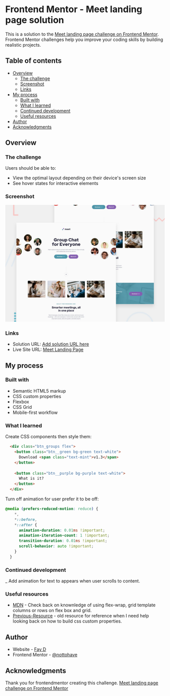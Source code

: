# Frontend Mentor - Meet landing page solution

This is a solution to the [Meet landing page challenge on Frontend Mentor](https://www.frontendmentor.io/challenges/meet-landing-page-rbTDS6OUR). Frontend Mentor challenges help you improve your coding skills by building realistic projects. 

## Table of contents

- [Overview](#overview)
  - [The challenge](#the-challenge)
  - [Screenshot](#screenshot)
  - [Links](#links)
- [My process](#my-process)
  - [Built with](#built-with)
  - [What I learned](#what-i-learned)
  - [Continued development](#continued-development)
  - [Useful resources](#useful-resources)
- [Author](#author)
- [Acknowledgments](#acknowledgments)


## Overview

### The challenge

Users should be able to:

- View the optimal layout depending on their device's screen size
- See hover states for interactive elements

### Screenshot

![](./preview.jpg)

### Links

- Solution URL: [Add solution URL here](https://your-solution-url.com)
- Live Site URL: [Meet Landing Page](https://nottohave.github.io/meet-landing-page/)

## My process

### Built with

- Semantic HTML5 markup
- CSS custom properties
- Flexbox
- CSS Grid
- Mobile-first workflow

### What I learned

Create CSS components then style them:
```html
  <div class="btn_groups flex">
    <button class="btn__green bg-green text-white">
      Download <span class="text-mint">v1.3</span>
    </button>

    <button class="btn__purple bg-purple text-white">
      What is it?
    </button>
  </div>
```

Turn off animation for user prefer it to be off:
```css
@media (prefers-reduced-motion: reduce) {  
    *,
    *::before,
    *::after {
      animation-duration: 0.01ms !important;
      animation-iteration-count: 1 !important;
      transition-duration: 0.01ms !important;
      scroll-behavior: auto !important;
    }
  }
```

### Continued development
_ Add animation for text to appears when user scrolls to content.


### Useful resources

- [MDN](https://developer.mozilla.org/en-US/) - Check back on knownledge of using flex-wrap, grid template columns or rows on flex box and grid.
- [Previous-Resource](https://github.com/nottohave/space-travel-website-practice) - old resource for reference when I need help looking back on how to build css custom properties.

## Author

- Website - [Fay D](https://fay-personal-portfolio.netlify.app/)
- Frontend Mentor - [@nottohave](https://www.frontendmentor.io/profile/nottohave)

## Acknowledgments
Thank you for frontendmentor creating this challenge. 
[Meet landing page challenge on Frontend Mentor](https://www.frontendmentor.io/challenges/meet-landing-page-rbTDS6OUR)